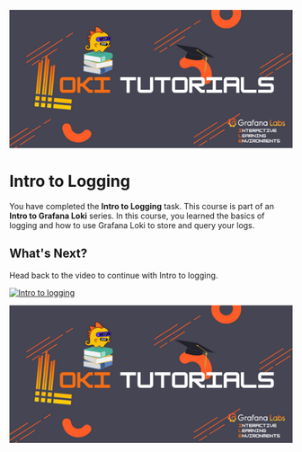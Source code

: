 ![Loki Quickstart](../../assets/loki-ile.png)

# Intro to Logging

You have completed the **Intro to Logging** task. This course is part of an **Intro to Grafana Loki** series. In this course, you learned the basics of logging and how to use Grafana Loki to store and query your logs.

## What's Next?

Head back to the video to continue with Intro to logging.

[![Intro to logging](https://img.youtube.com/vi/TLnH7efQNd0/0.jpg)](https://www.youtube.com/watch?v=TLnH7efQNd0)

![Loki Quickstart](../../assets/loki-ile.png)
